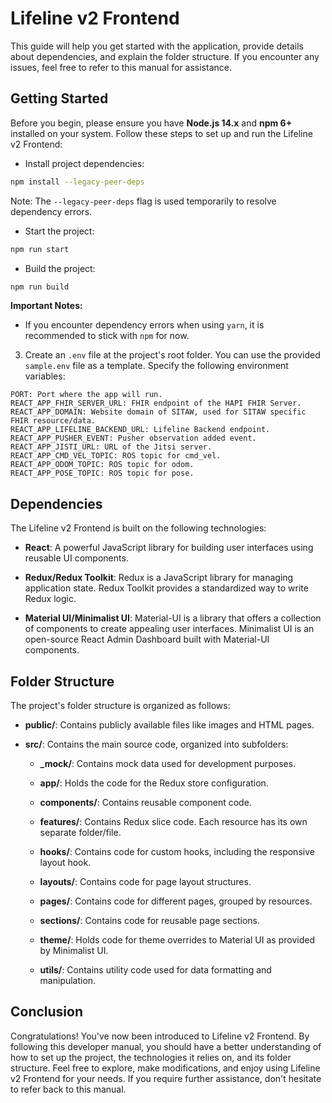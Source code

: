 # Lifeline v2 Frontend

This guide will help you get started with the application, provide details about dependencies, and explain the folder structure. If you encounter any issues, feel free to refer to this manual for assistance.

## Getting Started

Before you begin, please ensure you have **Node.js 14.x** and **npm 6+** installed on your system. Follow these steps to set up and run the Lifeline v2 Frontend:

- Install project dependencies:

```bash
npm install --legacy-peer-deps
```

   Note: The `--legacy-peer-deps` flag is used temporarily to resolve dependency errors.

- Start the project:
```bash
npm run start
```

- Build the project:
```bash
npm run build
```

**Important Notes:**

- If you encounter dependency errors when using `yarn`, it is recommended to stick with `npm` for now.

3. Create an `.env` file at the project's root folder. You can use the provided `sample.env` file as a template. Specify the following environment variables:

```
PORT: Port where the app will run.
REACT_APP_FHIR_SERVER_URL: FHIR endpoint of the HAPI FHIR Server.
REACT_APP_DOMAIN: Website domain of SITAW, used for SITAW specific FHIR resource/data.
REACT_APP_LIFELINE_BACKEND_URL: Lifeline Backend endpoint.
REACT_APP_PUSHER_EVENT: Pusher observation added event.
REACT_APP_JISTI_URL: URL of the Jitsi server.
REACT_APP_CMD_VEL_TOPIC: ROS topic for cmd_vel.
REACT_APP_ODOM_TOPIC: ROS topic for odom.
REACT_APP_POSE_TOPIC: ROS topic for pose.

```

## Dependencies

The Lifeline v2 Frontend is built on the following technologies:

- **React**: A powerful JavaScript library for building user interfaces using reusable UI components.

- **Redux/Redux Toolkit**: Redux is a JavaScript library for managing application state. Redux Toolkit provides a standardized way to write Redux logic.

- **Material UI/Minimalist UI**: Material-UI is a library that offers a collection of components to create appealing user interfaces. Minimalist UI is an open-source React Admin Dashboard built with Material-UI components.

## Folder Structure

The project's folder structure is organized as follows:

- **public/**: Contains publicly available files like images and HTML pages.

- **src/**: Contains the main source code, organized into subfolders:

    - **\_mock/**: Contains mock data used for development purposes.

    - **app/**: Holds the code for the Redux store configuration.

    - **components/**: Contains reusable component code.

    - **features/**: Contains Redux slice code. Each resource has its own separate folder/file.

    - **hooks/**: Contains code for custom hooks, including the responsive layout hook.

    - **layouts/**: Contains code for page layout structures.

    - **pages/**: Contains code for different pages, grouped by resources.

    - **sections/**: Contains code for reusable page sections.

    - **theme/**: Holds code for theme overrides to Material UI as provided by Minimalist UI.

    - **utils/**: Contains utility code used for data formatting and manipulation.

## Conclusion

Congratulations! You've now been introduced to Lifeline v2 Frontend. By following this developer manual, you should have a better understanding of how to set up the project, the technologies it relies on, and its folder structure. Feel free to explore, make modifications, and enjoy using Lifeline v2 Frontend for your needs. If you require further assistance, don't hesitate to refer back to this manual.
